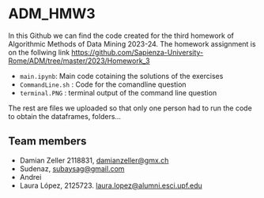 # ADM_HMW3

In this Github we can find the code created for the third homework of Algorithmic Methods of Data Mining 2023-24. The homework assignment is on the follwing link
https://github.com/Sapienza-University-Rome/ADM/tree/master/2023/Homework_3

* `main.ipynb`: Main code cotaining the solutions of the exercises
* `CommandLine.sh` : Code for the comandline question
* `terminal.PNG` : terminal output of the command line question
  
The rest are files we uploaded so that only one person had to run the code to obtain the dataframes, folders...

## Team members
* Damian Zeller 2118831, damianzeller@gmx.ch
* Sudenaz, subaysag@gmail.com
* Andrei 
* Laura López, 2125723. laura.lopez@alumni.esci.upf.edu

